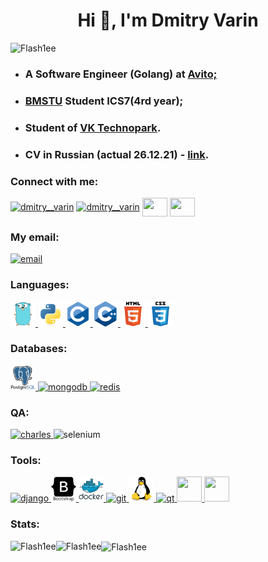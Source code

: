 <h1 align="center">Hi 👋, I'm Dmitry Varin</h1>

<p align="left"> <img src="https://komarev.com/ghpvc/?username=Flash1ee&label=Profile%20views&color=0e75b6&style=flat" alt="Flash1ee" /> </p>


* <h3 align="left">A Software Engineer (Golang) at <a href="https://www.avito.ru/" >Avito;</a> </h3>

* <h3 align="left"><a href="https://www.bmstu.ru/" >BMSTU</a> Student ICS7(4rd year);</h3>

* <h3 align="left">Student of <a href="https://park.vk.company/" >VK Technopark</a>.</h3>

* <h3 align="left"> CV in Russian (actual 26.12.21) - <a href="https://drive.google.com/file/d/1oidNXH-HAkLjgfn5qys08GeNRWhd12pf/view?usp=sharing">link</a>.</h3>

<h3 align="left">Connect with me:</h3>
<p align="left">
<a href="https://instagram.com/dmitry__varin" target="blank"><img align="center" src="https://raw.githubusercontent.com/rahuldkjain/github-profile-readme-generator/master/src/images/icons/Social/instagram.svg" alt="dmitry__varin" height="30" width="40" /></a>
  <a href="https://vk.com/dmitry_varin" target="blank"><img align="center" src="https://raw.githubusercontent.com/rahuldkjain/github-profile-readme-generator/master/src/images/icons/Social/vk.svg" alt="dmitry__varin" height="30" width="40" /></a>
<a href="https://t.me/varindv" target="blank"><img align="center" src="https://www.svgrepo.com/show/303292/telegram-logo.svg" height="30" width="40" /></a>
<a href="https://www.linkedin.com/in/dmitriy-varin/" target="blank"><img align="center" src="https://www.svgrepo.com/show/157006/linkedin.svg" height="30" width="40" /></a> </p>

<h3 align="left">My email:</h3>
<p align="left"> <a href="mailto: varindv@gmail.com"> <img src="https://user-images.githubusercontent.com/55987935/168389280-a384acf5-7cd9-41eb-8a8c-1809bcaf81f4.png" alt="email" width="40" height="40"/> </a> </p>

<h3 align="left">Languages:</h3>
<p align="left"> <a href="https://golang.org" target="_blank"> <img src="https://raw.githubusercontent.com/devicons/devicon/master/icons/go/go-original.svg" alt="go" width="40" height="40"/> <a href="https://www.python.org" target="_blank"> <img src="https://raw.githubusercontent.com/devicons/devicon/master/icons/python/python-original.svg" alt="python" width="40" height="40"/> <a href="https://www.cprogramming.com/" target="_blank"> <img src="https://raw.githubusercontent.com/devicons/devicon/master/icons/c/c-original.svg" alt="c" width="40" height="40"/> </a> <a href="https://www.w3schools.com/cpp/" target="_blank"> <img src="https://raw.githubusercontent.com/devicons/devicon/master/icons/cplusplus/cplusplus-original.svg" alt="cplusplus" width="40" height="40"/> </a> <a href="https://www.w3.org/html/" target="_blank"> <img src="https://raw.githubusercontent.com/devicons/devicon/master/icons/html5/html5-original-wordmark.svg" alt="html5" width="40" height="40"/> <a href="https://www.w3schools.com/css/" target="_blank"> <img src="https://raw.githubusercontent.com/devicons/devicon/master/icons/css3/css3-original-wordmark.svg" alt="css3" width="40" height="40"/> </a>  </a>  </p>

<h3 align="left">Databases:</h3>
<a href="https://www.postgresql.org" target="_blank"> <img src="https://raw.githubusercontent.com/devicons/devicon/master/icons/postgresql/postgresql-original-wordmark.svg" alt="postgresql" width="40" height="40"/> </a> </a> 
<a href="https://www.mongodb.com/" target="_blank"> <img src="https://cdn.jsdelivr.net/gh/devicons/devicon/icons/mongodb/mongodb-original-wordmark.svg" alt="mongodb" width="40" height="40"/> </a> </a> 
<a href="https://www.redis.io" target="_blank"> <img src="https://cdn.jsdelivr.net/gh/devicons/devicon/icons/redis/redis-original-wordmark.svg" alt="redis" width="40" height="40"/> </a> </a> 
<h3 align="left">QA:</h3>
<p align="left"> <a href="https://www.charlesproxy.com/" target="_blank"> <img src="https://user-images.githubusercontent.com/55987935/168388649-a5052c82-4820-46c8-b6e6-b89df4e640d0.png" alt="charles" width="40" height="40"/> </a> <img src="https://cdn.jsdelivr.net/gh/devicons/devicon/icons/selenium/selenium-original.svg" alt="selenium" width="40" height="40"/>

<h3 align="left">Tools:</h3>
<a href="https://www.djangoproject.com/" target="_blank"> <img src="https://cdn.jsdelivr.net/gh/devicons/devicon/icons/django/django-plain.svg" alt="django" width="40" height="40"/> </a>
<a href="https://getbootstrap.com" target="_blank"> <img src="https://raw.githubusercontent.com/devicons/devicon/master/icons/bootstrap/bootstrap-plain-wordmark.svg" alt="bootstrap" width="40" height="40"/> </a>
<a href="https://www.docker.com/" target="_blank"> <img src="https://raw.githubusercontent.com/devicons/devicon/master/icons/docker/docker-original-wordmark.svg" alt="docker" width="40" height="40"/> </a> <a href="https://git-scm.com/" target="_blank"> <img src="https://www.vectorlogo.zone/logos/git-scm/git-scm-icon.svg" alt="git" width="40" height="40"/> </a> <a href="https://www.linux.org/" target="_blank"> <img src="https://raw.githubusercontent.com/devicons/devicon/master/icons/linux/linux-original.svg" alt="linux" width="40" height="40"/> </a>
<a href="https://www.qt.io/" target="_blank"> <img src="https://upload.wikimedia.org/wikipedia/commons/0/0b/Qt_logo_2016.svg" alt="qt" width="40" height="40"/> </a>
<a href="https://www.atlassian.com/software/jira" target="_blank"> <img src="https://cdn.jsdelivr.net/gh/devicons/devicon/icons/jira/jira-original.svg" width="40" height="40"/>
 </a>
 <a href="https://bitbucket.org/" target="_blank"> <img src="https://cdn.jsdelivr.net/gh/devicons/devicon/icons/bitbucket/bitbucket-original.svg"  width="40" height="40"/> </a>


<h3 align="left">Stats:</h3>
<p><img align="left" src="https://github-readme-stats.vercel.app/api?username=Flash1ee&show_icons=true&locale=en&title_color=fff&icon_color=79ff97&text_color=9f9f9f&bg_color=151515" alt="Flash1ee" />
 <img align="center" src="https://github-readme-streak-stats.herokuapp.com/?user=Flash1ee&theme=dark" alt="Flash1ee" />
  <img align="left" src="https://github-readme-stats.vercel.app/api/top-langs?username=Flash1ee&show_icons=true&locale=en&layout=compact&exclude_repo=nirs-5th-sem-bmstu&hide=html,javascript,tex&title_color=fff&icon_color=79ff97&text_color=9f9f9f&bg_color=151515" alt="Flash1ee" />
</p>

